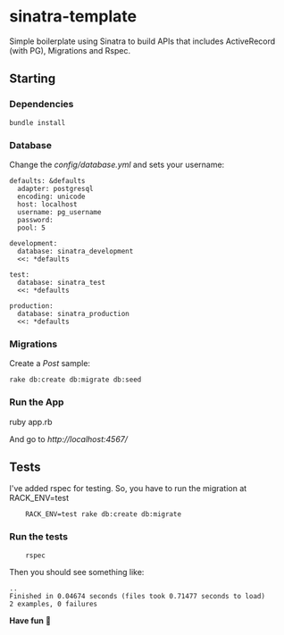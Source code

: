 # sinatra-template

Simple boilerplate using Sinatra to build APIs that includes ActiveRecord (with PG), Migrations and Rspec.


## Starting

### Dependencies

    bundle install

### Database

Change the *config/database.yml* and sets your username:

    defaults: &defaults
      adapter: postgresql
      encoding: unicode
      host: localhost
      username: pg_username
      password:
      pool: 5

    development:
      database: sinatra_development
      <<: *defaults

    test:
      database: sinatra_test
      <<: *defaults

    production:
      database: sinatra_production
      <<: *defaults

### Migrations

Create a *Post* sample:

    rake db:create db:migrate db:seed


### Run the App

  ruby app.rb

And go to *http://localhost:4567/*

## Tests

I've added rspec for testing. So, you have to run the migration at RACK_ENV=test

        RACK_ENV=test rake db:create db:migrate
        
### Run the tests

        rspec
        
Then you should see something like:

    ..
    Finished in 0.04674 seconds (files took 0.71477 seconds to load)
    2 examples, 0 failures

**Have fun** :beer: